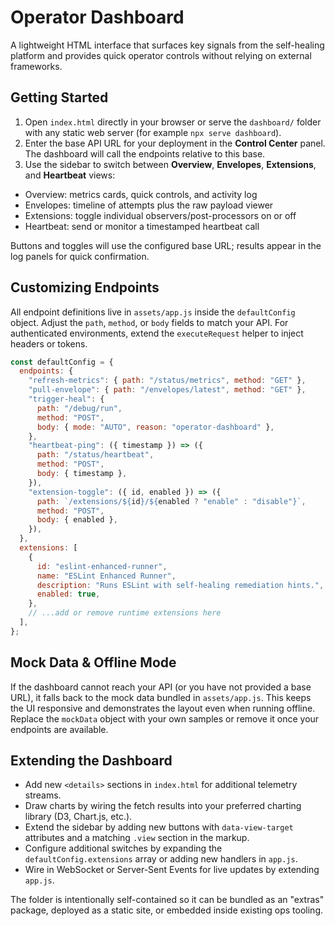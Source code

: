 # Operator Dashboard

A lightweight HTML interface that surfaces key signals from the self-healing platform and provides quick operator controls without relying on external frameworks.

## Getting Started

1. Open `index.html` directly in your browser or serve the `dashboard/` folder with any static web server (for example `npx serve dashboard`).
2. Enter the base API URL for your deployment in the **Control Center** panel. The dashboard will call the endpoints relative to this base.
3. Use the sidebar to switch between **Overview**, **Envelopes**, **Extensions**, and **Heartbeat** views:
  - Overview: metrics cards, quick controls, and activity log
  - Envelopes: timeline of attempts plus the raw payload viewer
  - Extensions: toggle individual observers/post-processors on or off
  - Heartbeat: send or monitor a timestamped heartbeat call

Buttons and toggles will use the configured base URL; results appear in the log panels for quick confirmation.

## Customizing Endpoints

All endpoint definitions live in `assets/app.js` inside the `defaultConfig` object. Adjust the `path`, `method`, or `body` fields to match your API. For authenticated environments, extend the `executeRequest` helper to inject headers or tokens.

```js
const defaultConfig = {
  endpoints: {
    "refresh-metrics": { path: "/status/metrics", method: "GET" },
    "pull-envelope": { path: "/envelopes/latest", method: "GET" },
    "trigger-heal": {
      path: "/debug/run",
      method: "POST",
      body: { mode: "AUTO", reason: "operator-dashboard" },
    },
    "heartbeat-ping": ({ timestamp }) => ({
      path: "/status/heartbeat",
      method: "POST",
      body: { timestamp },
    }),
    "extension-toggle": ({ id, enabled }) => ({
      path: `/extensions/${id}/${enabled ? "enable" : "disable"}`,
      method: "POST",
      body: { enabled },
    }),
  },
  extensions: [
    {
      id: "eslint-enhanced-runner",
      name: "ESLint Enhanced Runner",
      description: "Runs ESLint with self-healing remediation hints.",
      enabled: true,
    },
    // ...add or remove runtime extensions here
  ],
};
```

## Mock Data & Offline Mode

If the dashboard cannot reach your API (or you have not provided a base URL), it falls back to the mock data bundled in `assets/app.js`. This keeps the UI responsive and demonstrates the layout even when running offline. Replace the `mockData` object with your own samples or remove it once your endpoints are available.

## Extending the Dashboard

- Add new `<details>` sections in `index.html` for additional telemetry streams.
- Draw charts by wiring the fetch results into your preferred charting library (D3, Chart.js, etc.).
- Extend the sidebar by adding new buttons with `data-view-target` attributes and a matching `.view` section in the markup.
- Configure additional switches by expanding the `defaultConfig.extensions` array or adding new handlers in `app.js`.
- Wire in WebSocket or Server-Sent Events for live updates by extending `app.js`.

The folder is intentionally self-contained so it can be bundled as an "extras" package, deployed as a static site, or embedded inside existing ops tooling.
